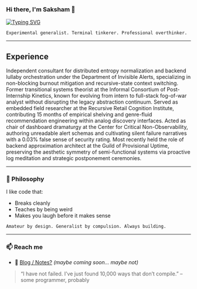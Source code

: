 
### Hi there, I'm Saksham 👋  
[![Typing SVG](https://readme-typing-svg.herokuapp.com?font=Source+Code+Pro&color=%2347F731&lines=Enthusiast+of+open-ended+questions;Engineer+of+unfinished+projects;Walking+edge+case)](https://git.io/typing-svg)

`Experimental generalist. Terminal tinkerer. Professional overthinker.`

---
## Experience
Independent consultant for distributed entropy normalization and backend lullaby orchestration under the Department of Invisible Alerts, specializing in non-blocking burnout mitigation and recursive-state context switching. Former transitional systems theorist at the Informal Consortium of Post-Internship Kinetics, known for evolving from intern to full-stack fog-of-war analyst without disrupting the legacy abstraction continuum. Served as embedded field researcher at the Recursive Retail Cognition Institute, contributing 15 months of empirical shelving and genre-fluid recommendation engineering within analog discovery interfaces. Acted as chair of dashboard dramaturgy at the Center for Critical Non-Observability, authoring unreadable alert schemas and cultivating silent failure narratives with a 0.03% false sense of security rating. Most recently held the role of backend approximation architect at the Guild of Provisional Uptime, preserving the aesthetic symmetry of semi-functional systems via proactive log meditation and strategic postponement ceremonies.


---
### 🧭 Philosophy
I like code that:
- Breaks cleanly
- Teaches by being weird
- Makes you laugh before it makes sense

`Amateur by design. Generalist by compulsion. Always building.`

---
### 📫 Reach me 
- 🧵 [Blog / Notes?](#) *(maybe coming soon... maybe not)*
> “I have not failed. I’ve just found 10,000 ways that don’t compile.” – some programmer, probably

